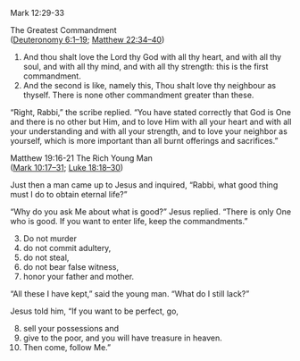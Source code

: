 Mark 12:29-33

The Greatest Commandment  
([Deuteronomy 6:1–19](https://biblehub.com/deuteronomy/6.htm);  [Matthew 22:34–40](https://biblehub.com/matthew/22.htm#34))

 1. And thou shalt love the Lord thy God with all thy heart, and with all thy soul, and with all thy mind, and with all thy strength: this is the first commandment.
 2. And the second is like, namely this, Thou shalt love thy neighbour as thyself. There is none other commandment greater than these.
 
“Right, Rabbi,” the scribe replied. “You have stated correctly that God is One and there is no other but Him, and to love Him with all your heart and with all your understanding and with all your strength, and to love your neighbor as yourself, which is more important than all burnt offerings and sacrifices.”

Matthew 19:16-21
The Rich Young Man  
([Mark 10:17–31](https://biblehub.com/mark/10.htm#17);  [Luke 18:18–30](https://biblehub.com/luke/18.htm#18))

Just then a man came up to Jesus and inquired, “Rabbi, what good thing must I do to obtain eternal life?”

“Why do you ask Me about what is good?” Jesus replied.  “There is only One who is good. If you want to enter life, keep the commandments.”

 
 3. Do not murder
 4. do not commit adultery, 
 5. do not steal, 
 6. do not bear false witness, 
 7. honor your father and mother.

“All these I have kept,” said the young man. “What do I still lack?”

Jesus told him,  “If you want to be perfect, go, 

8. sell your possessions and 
9. give to the poor, and you will have treasure in heaven. 
10. Then come, follow Me.”
